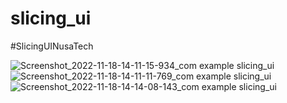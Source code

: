 # slicing_ui

#SlicingUINusaTech

![Screenshot_2022-11-18-14-11-15-934_com example slicing_ui](https://user-images.githubusercontent.com/95339449/202643883-76b0b3a5-ed41-4740-b21e-b9127f7bb059.jpg)
![Screenshot_2022-11-18-14-11-11-769_com example slicing_ui](https://user-images.githubusercontent.com/95339449/202643888-2bc6d5be-535b-4a3d-8f9f-2362f0dcdfd8.jpg)
![Screenshot_2022-11-18-14-14-08-143_com example slicing_ui](https://user-images.githubusercontent.com/95339449/202643890-45f8c978-724b-46d4-9196-0044f00f4d5c.jpg)
